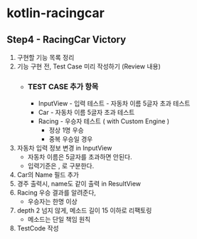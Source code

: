 # kotlin-racingcar

## Step4 - RacingCar Victory 
1. 구현할 기능 목록 정리 
2. 기능 구현 전, Test Case 미리 작성하기 (Review 내용)
    - ### TEST CASE 추가 항목
        - InputView - 입력 테스트 - 자동차 이름 5글자 초과 테스트 
        - Car - 자동차 이름 5글자 초과 테스트
        - Racing - 우승자 테스트 ( with Custom Engine )
            - 정상 1명 우승 
            - 중복 우승일 경우 
3. 자동차 입력 정보 변경 in InputView
    - 자동차 이름은 5글자를 초과하면 안된다.
    - 입력기준은 , 로 구분한다.
4. Car의 Name 필드 추가
5. 경주 출력시, name도 같이 출력 in ResultView 
6. Racing 우승 결과를 알려준다, 
    - 우승자는 한명 이상
7. depth 2 넘지 않게, 메소드 길이 15 이하로 리팩토링
    - 메소드는 단일 책임 원칙
8. TestCode 작성
